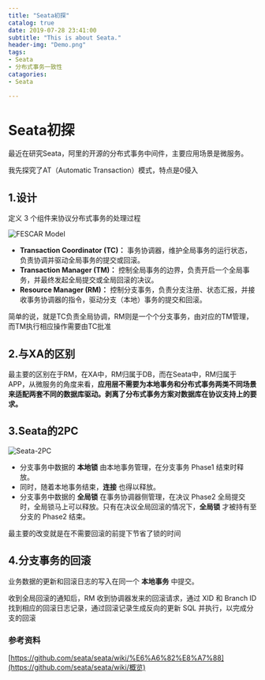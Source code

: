```yaml
---
title: "Seata初探"
catalog: true
date: 2019-07-28 23:41:00
subtitle: "This is about Seata."
header-img: "Demo.png"
tags:
- Seata
- 分布式事务一致性
catagories:
- Seata

---
```


# Seata初探

最近在研究Seata，阿里的开源的分布式事务中间件，主要应用场景是微服务。

我先探究了AT（Automatic Transaction）模式，特点是0侵入

## 1.设计

定义 3 个组件来协议分布式事务的处理过程

![FESCAR Model](https://camo.githubusercontent.com/6e0c90bb0e37a0f5bd8a0bba9f129536ef1bc239/68747470733a2f2f75706c6f61642d696d616765732e6a69616e7368752e696f2f75706c6f61645f696d616765732f343432303736372d313538663165323238393430366565612e706e673f696d6167654d6f6772322f6175746f2d6f7269656e742f7374726970253743696d61676556696577322f322f772f31323430)

- **Transaction Coordinator (TC)：** 事务协调器，维护全局事务的运行状态，负责协调并驱动全局事务的提交或回滚。
- **Transaction Manager (TM)：** 控制全局事务的边界，负责开启一个全局事务，并最终发起全局提交或全局回滚的决议。
- **Resource Manager (RM)：** 控制分支事务，负责分支注册、状态汇报，并接收事务协调器的指令，驱动分支（本地）事务的提交和回滚。

简单的说，就是TC负责全局协调，RM则是一个个分支事务，由对应的TM管理，而TM执行相应操作需要由TC批准

## 2.与XA的区别

最主要的区别在于RM，在XA中，RM归属于DB，而在Seata中，RM归属于APP，从微服务的角度来看，**应用层不需要为本地事务和分布式事务两类不同场景来适配两套不同的数据库驱动。剥离了分布式事务方案对数据库在协议支持上的要求。**

## 3.Seata的2PC

![Seata-2PC](https://camo.githubusercontent.com/52fd1667295ea350f3f7f9b4fccc46c0689b6882/68747470733a2f2f75706c6f61642d696d616765732e6a69616e7368752e696f2f75706c6f61645f696d616765732f343432303736372d663262336130316433383136376264662e706e673f696d6167654d6f6772322f6175746f2d6f7269656e742f7374726970253743696d61676556696577322f322f772f31323430)

- 分支事务中数据的 **本地锁** 由本地事务管理，在分支事务 Phase1 结束时释放。
- 同时，随着本地事务结束，**连接** 也得以释放。
- 分支事务中数据的 **全局锁** 在事务协调器侧管理，在决议 Phase2 全局提交时，全局锁马上可以释放。只有在决议全局回滚的情况下，**全局锁** 才被持有至分支的 Phase2 结束。

最主要的改变就是在不需要回滚的前提下节省了锁的时间

## 4.分支事务的回滚

业务数据的更新和回滚日志的写入在同一个 **本地事务** 中提交。

收到全局回滚的通知后，RM 收到协调器发来的回滚请求，通过 XID 和 Branch ID 找到相应的回滚日志记录，通过回滚记录生成反向的更新 SQL 并执行，以完成分支的回滚



### 参考资料

[https://github.com/seata/seata/wiki/%E6%A6%82%E8%A7%88](https://github.com/seata/seata/wiki/概览)